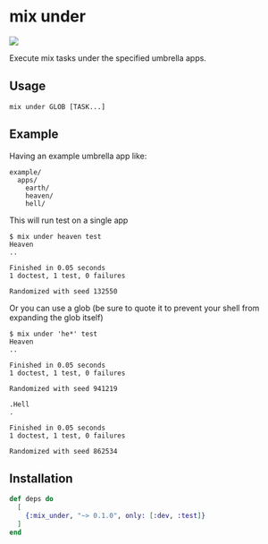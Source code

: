 # mix under

<a href="https://travis-ci.org/vic/mix_under"><img src="https://travis-ci.org/vic/mix_under.svg"></a>


Execute mix tasks under the specified umbrella apps.

## Usage

```shell
mix under GLOB [TASK...]
```

## Example

Having an example umbrella app like:

```shell
example/
  apps/
    earth/
    heaven/
    hell/
```

This will run test on a single app

```shell
$ mix under heaven test
Heaven
..

Finished in 0.05 seconds
1 doctest, 1 test, 0 failures

Randomized with seed 132550
```

Or you can use a glob (be sure to quote it to prevent your shell from expanding the glob itself)

```shell
$ mix under 'he*' test
Heaven
..

Finished in 0.05 seconds
1 doctest, 1 test, 0 failures

Randomized with seed 941219

.Hell
.

Finished in 0.05 seconds
1 doctest, 1 test, 0 failures

Randomized with seed 862534
```

## Installation

```elixir
def deps do
  [
    {:mix_under, "~> 0.1.0", only: [:dev, :test]}
  ]
end
```

